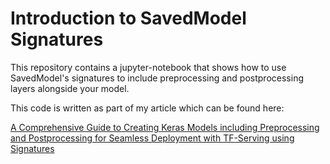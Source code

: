 # Introduction to SavedModel Signatures

This repository contains a jupyter-notebook that shows how to use SavedModel's signatures to include preprocessing and postprocessing layers alongside your model.

This code is written as part of my article which can be found here:

[A Comprehensive Guide to Creating Keras Models including Preprocessing and Postprocessing for Seamless Deployment with TF-Serving using Signatures](https://medium.com/@mehranziadloo/a-comprehensive-guide-to-creating-keras-models-including-preprocessing-and-postprocessing-for-2ce3e33f0842)
